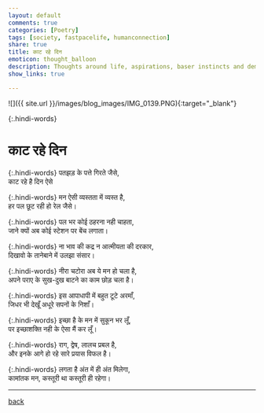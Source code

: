 ```yaml
---
layout: default
comments: true
categories: [Poetry]
tags: [society, fastpacelife, humanconnection]
share: true
title: काट रहे दिन
emoticon: thought_balloon
description: Thoughts around life, aspirations, baser instincts and deminishing human connection
show_links: true

---
```

![]({{ site.url }}/images/blog_images/IMG_0139.PNG){:target="_blank"}

{:.hindi-words}
# काट रहे दिन

{:.hindi-words}
पतझड़ के पत्ते गिरते जैसे,<br/>
काट रहे है दिन ऐसे

{:.hindi-words}
मन ऐसी व्यस्तता में व्यस्त है,<br/>
हर पल छूट रही हो रेल जैसे।


{:.hindi-words}
पल भर कोई ठहरना नही चाहता,<br/>
जाने क्यों अब कोई स्टेशन पर बेंच लगाता।

{:.hindi-words}
ना भाव की कद्र न आत्मीयता की दरकार,<br/>
दिखावो के तानेबाने में उलझा संसार।

{:.hindi-words}
नीरा चटोरा अब ये मन हो चला है,<br/>
अपने पराए के सुख-दुख बाटने का काम छोड़ चला है।

{:.hindi-words}
इस आपाधापी में बहुत टूटे अरमाँ,<br/>
जिधर भी देखूँ अधूरे सपनों के निशाँ।

{:.hindi-words}
इच्छा है के मन में सुकून भर लूँ,<br/>
पर इच्छाशक्ति नही के ऐसा मैं कर लूँ।

{:.hindi-words}
राग, द्वेष, लालच प्रबल है,<br/>
और इनके आगे हो रहे सारे प्रयास विफल है।

{:.hindi-words}
लगता है अंत में ही अंत मिलेगा,<br/>
कामांतक मन, कस्तूरी था कस्तूरी ही रहेगा।

---

[back]({{site.url}})
